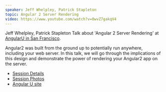 ```yaml
---
speaker: Jeff Whelpley, Patrick Stapleton
topic: Angular 2 Server Rendering
video: https://www.youtube.com/watch?v=0wvZ7gakqV4
---
```


Jeff Whelpley, Patrick Stapleton Talk about 'Angular 2 Server Rendering' at [AngularU in San Francisco](https://AngularU.com).

Angular2 was built from the ground up to potentially run anywhere, including your web server. In this talk, we will go through the implications of this design and demonstrate the power of rendering your Angular2 app on the server.

* [Session Details](https://angularu.com/ng/session/2015sf/angular-2-server-rendering)
* [Session Photos](https://angularu.com/ng/session/2015sf/angular-2-server-rendering#photos)
* [Angular U site](https://angularu.com)


